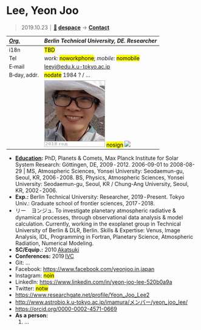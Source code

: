 # Lee, Yeon Joo
> 2019.10.23 ┊ **[🚀](../index/index.md) [despace](index.md)** → **[Contact](contact.md)**

|*[Org.](contact.md)*|*Berlin Technical University, DE. Researcher*|
|:--|:--|
|i18n| <mark>TBD</mark> |
|Tel| *work:* <mark>noworkphone</mark>; *mobile:* <mark>nomobile</mark> |
|E‑mail| <leeyj@edu.k.u-tokyo.ac.jp> |
|B‑day, addr.| <mark>nodate</mark> 1984 ? / … |
|| [![](f/contact/l/lee_001_photo_thumb.jpg)](f/contact/l/lee_001_photo.jpg) <mark>nosign</mark> [![](f/contact//_001_sign_thumb.jpg)](f/contact//_001_sign.png) |

   - **[Education](edu.md):** PhD, Planets & Comets, Max Planck Institute for Solar System Research: Göttingen, DE, 2009 ‑ 2012. 2006-09-01 to 2008-08-29 | MS, Atmospheric Sciences, Yonsei University: Seodaemun-gu, Seoul, KR, 2006 ‑ 2008. BS, Physics, Atmospheric Sciences, Yonsei University: Seodaemun-gu, Seoul, KR / Chung-Ang University, Seoul, KR, 2002 ‑ 2006.
   - **Exp.:** Berlin Technical University: Researcher, 2019 ‑ Present. Tokyo Univ.: Graduate school of frontier sciences, 2017 ‑ 2018.
   - リー　ヨンジュ. To investigate planetary atmospheric radiative & dynamical processes, through observational data analysis & model calculation. Currently, working in the exoplanet group in Technical University of Berlin & DLR, Berlin. Skills & Expertise: Venus, Image Analysis, IDL, Programming in Fortran, Planetary Science, Atmospheric Radiation, Numerical Modeling.
   - **SC/Equip.:** 2010 [Akatsuki](akatsuki.md)
   - **Conferences:** 2019 [IVC](ivc_2019.md)
   - Git: …
   - Facebook: <https://www.facebook.com/yeonjoo.in.japan>
   - Instagram: <mark>noin</mark>
   - LinkedIn: <https://www.linkedin.com/in/yeon-joo-lee-520b0a9a>
   - Twitter: <mark>notw</mark>
   - <https://www.researchgate.net/profile/Yeon_Joo_Lee2>
   - <http://www.astrobio.k.u-tokyo.ac.jp/imamura/メンバー/yeon_joo_lee/>
   - <https://orcid.org/0000-0002-4571-0669>
   - **As a person:**
      1. …
